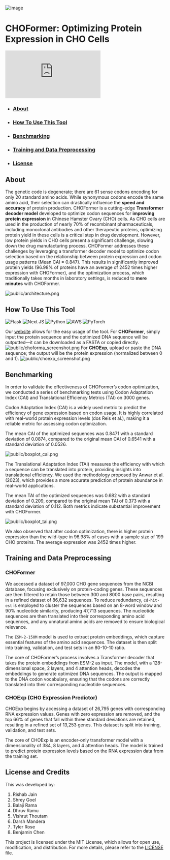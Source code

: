 ![image](public/CHOFormer_logo.png)
<!-- [![LICENSE](https://img.shields.io/badge/license-MIT-brightgreen)](https://github.com/Lattice-Automation/icor-codon-optimization/blob/master/LICENSE) -->

# CHOFormer: Optimizing Protein Expression in CHO Cells
[![Button Component](https://readme-components.vercel.app/api?component=button&text=Use This Tool: choformer.com)](https://choformer.com)

<!-- ![image](public/flowchart.png) -->

- ### <h3> <a href="#about">About</a></h3>
- ### <h3> <a href="#usetool">How To Use This Tool</a> </h3>
- ### <h3> <a href="#benchmark">Benchmarking</a> </h3>
- ### <h3> <a href="#training">Training and Data Preprocessing</a> </h3>
- ### <h3> <a href="#license">License</a> </h3>

## <h2 id="about">About</a> </h2>

The genetic code is degenerate; there are 61 sense codons encoding for only 20 standard amino acids. While synonymous codons encode the same amino acid, their selection can drastically influence the **speed and accuracy** of protein production. CHOFormer is a cutting-edge **Transformer decoder model** developed to optimize codon sequences for **improving protein expression** in Chinese Hamster Ovary (CHO) cells. As CHO cells are used in the production of nearly 70% of recombinant pharmaceuticals, including monoclonal antibodies and other therapeutic proteins, optimizing protein yield in these cells is a critical step in drug development. However, low protein yields in CHO cells present a significant challenge, slowing down the drug manufacturing process. CHOFormer addresses these challenges by leveraging a transformer decoder model to optimize codon selection based on the relationship between protein expression and codon usage patterns (Mean CAI = 0.847). This results in significantly improved protein yields (96.98% of proteins have an average of 2452 times higher expression with CHOFormer), and the optimization process, which traditionally takes months in laboratory settings, is reduced to **mere minutes** with CHOFormer.

<!-- CHOFormer is a state-of-the-art **transformer decoder model** designed to optimize codon sequences for enhanced protein expression in Chinese Hamster Ovary (CHO) cells. Today, nearly 70% of recombinant pharmaceuticals are manufactured using the CHO genome in their research and development. This tool addresses the challenge of low recombinant protein yields in CHO cells, critical for drug manufacturing, particularly in the development of monoclonal antibodies and other therapeutic proteins. -->

<!-- Codon optimization, currently time-consuming in laboratory environments, is significantly expedited by using CHOFormer, potentially shortening the optimization timeline from **months to minutes**. -->
![public/architecture.png](public/architecture.png)
## <h2 id="usetool">How To Use This Tool</a> </h2>
![Flask](https://img.shields.io/badge/flask-%23000.svg?style=flat&logo=flask&logoColor=white) ![Next JS](https://img.shields.io/badge/Next-black?style=flat&logo=next.js&logoColor=white) ![Python](https://img.shields.io/badge/python-3670A0?style=flat&logo=python&logoColor=ffdd54) ![AWS](https://img.shields.io/badge/AWS-%23FF9900.svg?style=flat&logo=amazon-aws&logoColor=white) ![PyTorch](https://img.shields.io/badge/PyTorch-%23EE4C2C.svg?style=flat&logo=PyTorch&logoColor=white)

Our [website](https://choformer.com) allows for the easy usage of the tool.
For **CHOFormer**, simply input the protein sequence and the optimized DNA sequence will be outputted—it can be downloaded as a FASTA or copied directly.
![public/choforma_screenshot.png](public/choforma_screenshot.png)
For **CHOExp**, upload or paste the DNA sequence; the output will be the protein expression (normalized between 0 and 1).
![public/choexp_screenshot.png](public/choexp_screenshot.png)

## <h2 id="benchmark">Benchmarking</a> </h2>


In order to validate the effectiveness of CHOFormer’s codon optimization, we conducted a series of benchmarking tests using Codon Adaptation Index (CAI) and Translational Efficiency Metrics (TAI) on 3000 genes.

Codon Adaptation Index (CAI) is a widely used metric to predict the efficiency of gene expression based on codon usage. It is highly correlated with real-world protein expression levels (dos Reis et al.), making it a reliable metric for assessing codon optimization.

The mean CAI of the optimized sequences was 0.8471 with a standard deviation of 0.0874, compared to the original mean CAI of 0.6541 with a standard deviation of 0.0526. 

![public/boxplot_cai.png](public/boxplot_cai.png)

The Translational Adaptation Index (TAI) measures the efficiency with which a sequence can be translated into protein, providing insights into translational efficiency. We used the methodology proposed by Anwar et al. (2023), which provides a more accurate prediction of protein abundance in real-world applications. 

The mean TAI of the optimized sequences was 0.682 with a standard deviation of 0.209, compared to the original mean TAI of 0.373 with a standard deviation of 0.112. Both metrics indicate substantial improvement with CHOFormer.

![public/boxplot_tai.png](public/boxplot_tai.png)

We also observed that after codon optimization, there is higher protein expression than the wild-type in 96.98% of cases with a sample size of 199 CHO proteins. The average expression was 2452 times higher.

## <h2 id="training">Training and Data Preprocessing</a> </h2>
### CHOFormer
We accessed a dataset of 97,000 CHO gene sequences from the NCBI database, focusing exclusively on protein-coding genes. These sequences are then filtered to retain those between 300 and 8000 base pairs, resulting in a refined dataset of 86,632 sequences. To reduce redundancy, `cd-hit-est` is employed to cluster the sequences based on an 8-word window and 90% nucleotide similarity, producing 47,713 sequences. The nucleotide sequences are then translated into their corresponding amino acid sequences, and any unnatural amino acids are removed to ensure biological relevance.

The `ESM-2-150M` model is used to extract protein embeddings, which capture essential features of the amino acid sequences. The dataset is then split into training, validation, and test sets in an 80-10-10 ratio.

The core of CHOFormer’s process involves a Transformer decoder that takes the protein embeddings from ESM-2 as input. The model, with a 128-dimensional space, 2 layers, and 4 attention heads, decodes the embeddings to generate optimized DNA sequences. The output is mapped to the DNA codon vocabulary, ensuring that the codons are correctly translated into their corresponding nucleotide sequences. 

### CHOExp (CHO Expression Predictor)
CHOExp begins by accessing a dataset of 26,795 genes with corresponding RNA expression values. Genes with zero expression are removed, and the top 66% of genes that fall within three standard deviations are retained, resulting in a refined set of 13,253 genes. This dataset is split into training, validation, and test sets.

The core of CHOExp is an encoder-only transformer model with a dimensionality of 384, 8 layers, and 4 attention heads. The model is trained to predict protein expression levels based on the RNA expression data from the training set. 

## <h2 id="license">License and Credits</a> </h2>
This was developed by:
1. Rishab Jain
2. Shrey Goel
3. Balaji Rama
4. Dhruv Ramu
5. Vishrut Thoutam
6. Darsh Mandera
7. Tyler Rose
8. Benjamin Chen

This project is licensed under the MIT License, which allows for open use, modification, and distribution. For more details, please refer to the [LICENSE](LICENSE) file.



